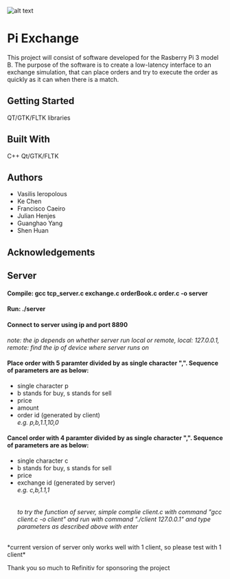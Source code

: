 ![alt text]( https://i.imgur.com/k2kruGl.png "Logo Title Text 1")

# Pi Exchange 

This project will consist of software developed for the Rasberry Pi 3 model B. The purpose of the software is to create a low-latency interface to an exchange simulation, that can place orders and try to execute the order as quickly as it can when there is a match. 

Getting Started
------
QT/GTK/FLTK libraries 

Built With 
------
C++
Qt/GTK/FLTK


Authors
------

* Vasilis Ieropolous
* Ke Chen
* Francisco Caeiro
* Julian Henjes
* Guanghao Yang
* Shen Huan 

Acknowledgements
------

Server
------
#### 	Compile: gcc tcp_server.c exchange.c orderBook.c order.c -o server
#### 	Run: ./server
#### 	Connect to server using ip and port 8890
*note: the ip depends on whether server run local or remote, local: 127.0.0.1, remote: find the ip of device where server runs on*
	
#### 	Place order with 5 paramter divided by as single character ",". Sequence of parameters are as below:
* single character p
* b stands for buy, s stands for sell
* price
* amount
* order id (generated by client)
<br>*e.g. p,b,1.1,10,0*
#### 	Cancel order with 4 paramter divided by as single character ",". Sequence of parameters are as below:
* single character c
* b stands for buy, s stands for sell
* price
* exchange id (generated by server)
<br>*e.g. c,b,1.1,1*
<br><br>
<br>*to try the function of server, simple complie client.c with command "gcc client.c -o client" and run with command "./client 127.0.0.1" and type parameters as described above with enter* 
<br>
*current version of server only works well with 1 client, so please test with 1 client*
	
	
	
	
Thank you so much to Refinitiv for sponsoring the project
